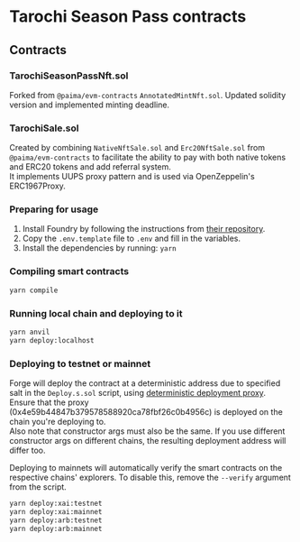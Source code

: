 # Tarochi Season Pass contracts

## Contracts

### TarochiSeasonPassNft.sol

Forked from `@paima/evm-contracts` `AnnotatedMintNft.sol`. Updated solidity version and implemented minting deadline.

### TarochiSale.sol

Created by combining `NativeNftSale.sol` and `Erc20NftSale.sol` from `@paima/evm-contracts` to facilitate the ability to pay with both native tokens and ERC20 tokens and add referral system.  
It implements UUPS proxy pattern and is used via OpenZeppelin's ERC1967Proxy.

### Preparing for usage

1. Install Foundry by following the instructions from [their repository](https://github.com/foundry-rs/foundry#installation).
2. Copy the `.env.template` file to `.env` and fill in the variables.
3. Install the dependencies by running: `yarn`

### Compiling smart contracts

```bash
yarn compile
```

### Running local chain and deploying to it

```bash
yarn anvil
yarn deploy:localhost
```

### Deploying to testnet or mainnet

Forge will deploy the contract at a deterministic address due to specified salt in the `Deploy.s.sol` script, using [deterministic deployment proxy](https://github.com/Arachnid/deterministic-deployment-proxy). Ensure that the proxy (0x4e59b44847b379578588920ca78fbf26c0b4956c) is deployed on the chain you're deploying to.  
Also note that constructor args must also be the same. If you use different constructor args on different chains, the resulting deployment address will differ too.

Deploying to mainnets will automatically verify the smart contracts on the respective chains' explorers. To disable this, remove the `--verify` argument from the script.

```bash
yarn deploy:xai:testnet
yarn deploy:xai:mainnet
yarn deploy:arb:testnet
yarn deploy:arb:mainnet
```
